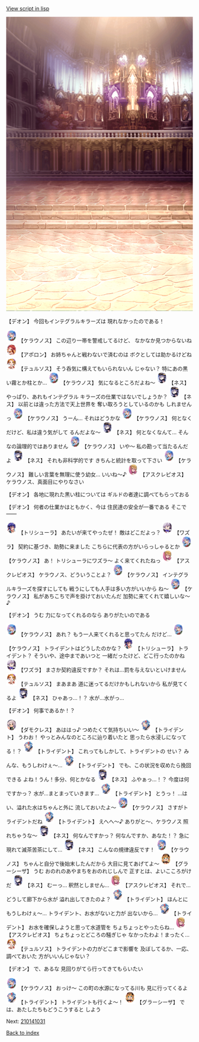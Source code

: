[View script in lisp](../scripts/210141020.txt)

![006_church.png](../images/backgrounds/006_church.png)

【デオン】
今回もインテグラルキラーズは
現れなかったのである！

<img src="../images/units/500131.png" alt="500131.png" height="34"/>
【ケラウノス】
この辺り一帯を警戒してるけど、
なかなか見つからないね

<img src="../images/units/400331.png" alt="400331.png" height="34"/>
【アポロン】
お姉ちゃんと戦わないで済むのは
ボクとしては助かるけどね

<img src="../images/units/600321.png" alt="600321.png" height="34"/>
【テュルソス】
そう呑気に構えてもいられないん
じゃない？
特にあの黒い霧とか柱とか…

<img src="../images/units/500131.png" alt="500131.png" height="34"/>
【ケラウノス】
気になるところだよね～

<img src="../images/units/5602021.png" alt="5602021.png" height="34"/>
【ネス】
やっぱり、あれもインテグラル
キラーズの仕業ではないでしょうか？

<img src="../images/units/5602021.png" alt="5602021.png" height="34"/>
【ネス】
以前とは違った方法で天上世界を
奪い取ろうとしているのかも
しれませんっ

<img src="../images/units/500131.png" alt="500131.png" height="34"/>
【ケラウノス】
うーん…
それはどうかな

<img src="../images/units/500131.png" alt="500131.png" height="34"/>
【ケラウノス】
何となくだけど、私は違う気がして
るんだよな～

<img src="../images/units/5602021.png" alt="5602021.png" height="34"/>
【ネス】
何となくなんて…
そんなの論理的ではありません

<img src="../images/units/500131.png" alt="500131.png" height="34"/>
【ケラウノス】
いや～
私の勘って当たるんだよ

<img src="../images/units/5602021.png" alt="5602021.png" height="34"/>
【ネス】
それも非科学的です
きちんと統計を取って下さい

<img src="../images/units/500131.png" alt="500131.png" height="34"/>
【ケラウノス】
難しい言葉を無理に使う幼女…
いいね～♪

<img src="../images/units/600131.png" alt="600131.png" height="34"/>
【アスクレピオス】
ケラウノス、真面目にやりなさい

【デオン】
各地に現れた黒い柱については
ギルドの者達に調べてもらっておる

【デオン】
何者の仕業かはともかく、今は
住民達の安全が一番である
そこで――

<img src="../images/units/300611.png" alt="300611.png" height="34"/>
【トリシューラ】
あたいが来てやったぜ！
敵はどこだよっ？

<img src="../images/units/201111.png" alt="201111.png" height="34"/>
【ワズラ】
契約に基づき、助勢に来ました
こちらに代表の方がいらっしゃるとか

<img src="../images/units/500131.png" alt="500131.png" height="34"/>
【ケラウノス】
あ！
トリシューラにワズラ～
よく来てくれたねっ

<img src="../images/units/600131.png" alt="600131.png" height="34"/>
【アスクレピオス】
ケラウノス、どういうことよ？

<img src="../images/units/500131.png" alt="500131.png" height="34"/>
【ケラウノス】
インテグラルキラーズを探すにしても
戦うにしても人手は多い方がいいから
ね～

<img src="../images/units/500131.png" alt="500131.png" height="34"/>
【ケラウノス】
私があちこちで声を掛けておいたんだ
加勢に来てくれて嬉しいな～♪

【デオン】
うむ
力になってくれるのなら
ありがたいのである

<img src="../images/units/500131.png" alt="500131.png" height="34"/>
【ケラウノス】
あれ？
もう一人来てくれると思ってたん
だけど…

<img src="../images/units/500131.png" alt="500131.png" height="34"/>
【ケラウノス】
トライデントはどうしたのかな？

<img src="../images/units/300611.png" alt="300611.png" height="34"/>
【トリシューラ】
トライデント？
そういや、途中まであいつと
一緒だったけど、どこ行ったのかね

<img src="../images/units/201111.png" alt="201111.png" height="34"/>
【ワズラ】
まさか契約違反ですか？
それは…罰を与えないといけません

<img src="../images/units/600321.png" alt="600321.png" height="34"/>
【テュルソス】
まあまあ
道に迷ってるだけかもしれないから
私が見てくるよ

<img src="../images/units/5602021.png" alt="5602021.png" height="34"/>
【ネス】
ひゃあっ…！？
水が…水がっ…

【デオン】
何事であるか！？

<img src="../images/units/5103521.png" alt="5103521.png" height="34"/>
【ダモクレス】
あははっ♪
つめたくて気持ちいい～

<img src="../images/units/300231.png" alt="300231.png" height="34"/>
【トライデント】
うわお！
やっとみんなのところに辿り着いたと
思ったら水浸しになってる！？

<img src="../images/units/300231.png" alt="300231.png" height="34"/>
【トライデント】
これってもしかして、トライデントの
せい？
みんな、もうしわけぇ～…

<img src="../images/units/300231.png" alt="300231.png" height="34"/>
【トライデント】
でも、この状況を収めたら挽回できる
よね！うん！多分、何とかなる

<img src="../images/units/5602021.png" alt="5602021.png" height="34"/>
【ネス】
ふやぁっ…！？
今度は何ですかっ？
水が…まとまっていきます…

<img src="../images/units/300231.png" alt="300231.png" height="34"/>
【トライデント】
とうっ！
…はい、溢れた水はちゃんと外に
流しておいたよ～

<img src="../images/units/500131.png" alt="500131.png" height="34"/>
【ケラウノス】
さすがトライデントだね

<img src="../images/units/300231.png" alt="300231.png" height="34"/>
【トライデント】
えへへ～♪
ありがと～、ケラウノス
照れちゃうな～

<img src="../images/units/5602021.png" alt="5602021.png" height="34"/>
【ネス】
何なんですかっ？
何なんですか、あなた！？
急に現れて滅茶苦茶にして…

<img src="../images/units/5602021.png" alt="5602021.png" height="34"/>
【ネス】
こんなの規律違反です！

<img src="../images/units/500131.png" alt="500131.png" height="34"/>
【ケラウノス】
ちゃんと自分で後始末したんだから
大目に見てあげてよ～

<img src="../images/units/5302621.png" alt="5302621.png" height="34"/>
【グラーシーザ】
うむ
おのれのあやまちをおのれじしんで
正すとは、よいこころがけだ

<img src="../images/units/5602021.png" alt="5602021.png" height="34"/>
【ネス】
むーっ…
釈然としません…

<img src="../images/units/600131.png" alt="600131.png" height="34"/>
【アスクレピオス】
それで…どうして廊下から水が
溢れ出してきたのよ？

<img src="../images/units/300231.png" alt="300231.png" height="34"/>
【トライデント】
ほんとにもうしわけぇ～…
トライデント、お水がないと力が
出ないから…

<img src="../images/units/300231.png" alt="300231.png" height="34"/>
【トライデント】
お水を確保しようと思って水道管を
ちょちょっとやったらね…

<img src="../images/units/600131.png" alt="600131.png" height="34"/>
【アスクレピオス】
ちょちょっとどころの騒ぎじゃ
なかったわよ！まったく…

<img src="../images/units/600321.png" alt="600321.png" height="34"/>
【テュルソス】
トライデントの力がどこまで影響を
及ぼしてるか、一応、調べておいた
方がいいんじゃない？

【デオン】
で、あるな
見回りがてら行ってきてもらいたい

<img src="../images/units/500131.png" alt="500131.png" height="34"/>
【ケラウノス】
おっけ～
この町の水源になってる川も
見に行ってくるよ

<img src="../images/units/300231.png" alt="300231.png" height="34"/>
【トライデント】
トライデントも行くよ～！

<img src="../images/units/5302621.png" alt="5302621.png" height="34"/>
【グラーシーザ】
では、あたしたちもどうこうすると
しよう

Next: [210141031](210141031.md)

[Back to index](index.md)
